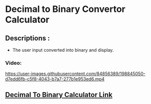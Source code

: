 # Decimal to Binary Convertor Calculator

## Descriptions :

+ The user input converted into binary and display.

### Video:

https://user-images.githubusercontent.com/84856389/198845050-d7edd6fb-c5f8-4043-b7a7-277b1e953ed6.mp4


## [Decimal To Binary Calculator Link](./index.html)
